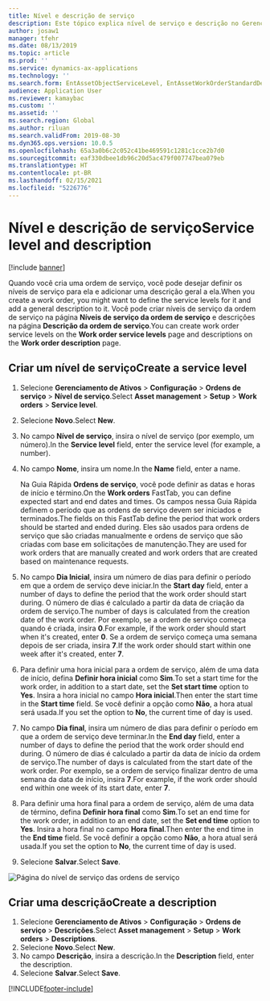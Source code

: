 ```yaml
---
title: Nível e descrição de serviço
description: Este tópico explica nível de serviço e descrição no Gerenciamento de Ativos.
author: josaw1
manager: tfehr
ms.date: 08/13/2019
ms.topic: article
ms.prod: ''
ms.service: dynamics-ax-applications
ms.technology: ''
ms.search.form: EntAssetObjectServiceLevel, EntAssetWorkOrderStandardDescription, EntAssetWorkOrderServiceLevel, EntAssetServiceLevelLookup
audience: Application User
ms.reviewer: kamaybac
ms.custom: ''
ms.assetid: ''
ms.search.region: Global
ms.author: riluan
ms.search.validFrom: 2019-08-30
ms.dyn365.ops.version: 10.0.5
ms.openlocfilehash: 65a3a0b6c2c052c41be469591c1281c1cce2b7d0
ms.sourcegitcommit: eaf330dbee1db96c20d5ac479f007747bea079eb
ms.translationtype: HT
ms.contentlocale: pt-BR
ms.lasthandoff: 02/15/2021
ms.locfileid: "5226776"
---
```

# <a name="service-level-and-description"></a><span data-ttu-id="0185e-103">Nível e descrição de serviço</span><span class="sxs-lookup"><span data-stu-id="0185e-103">Service level and description</span></span>

[!include [banner](../../includes/banner.md)]

 

<span data-ttu-id="0185e-104">Quando você cria uma ordem de serviço, você pode desejar definir os níveis de serviço para ela e adicionar uma descrição geral a ela.</span><span class="sxs-lookup"><span data-stu-id="0185e-104">When you create a work order, you might want to define the service levels for it and add a general description to it.</span></span> <span data-ttu-id="0185e-105">Você pode criar níveis de serviço da ordem de serviço na página **Níveis de serviço da ordem de serviço** e descrições na página **Descrição da ordem de serviço**.</span><span class="sxs-lookup"><span data-stu-id="0185e-105">You can create work order service levels on the **Work order service levels** page and descriptions on the **Work order description** page.</span></span>

## <a name="create-a-service-level"></a><span data-ttu-id="0185e-106">Criar um nível de serviço</span><span class="sxs-lookup"><span data-stu-id="0185e-106">Create a service level</span></span>

1. <span data-ttu-id="0185e-107">Selecione **Gerenciamento de Ativos** \> **Configuração** \> **Ordens de serviço** \> **Nível de serviço**.</span><span class="sxs-lookup"><span data-stu-id="0185e-107">Select **Asset management** \> **Setup** \> **Work orders** \> **Service level**.</span></span>
2. <span data-ttu-id="0185e-108">Selecione **Novo**.</span><span class="sxs-lookup"><span data-stu-id="0185e-108">Select **New**.</span></span>
3. <span data-ttu-id="0185e-109">No campo **Nível de serviço**, insira o nível de serviço (por exemplo, um número).</span><span class="sxs-lookup"><span data-stu-id="0185e-109">In the **Service level** field, enter the service level (for example, a number).</span></span>
4. <span data-ttu-id="0185e-110">No campo **Nome**, insira um nome.</span><span class="sxs-lookup"><span data-stu-id="0185e-110">In the **Name** field, enter a name.</span></span>

    <span data-ttu-id="0185e-111">Na Guia Rápida **Ordens de serviço**, você pode definir as datas e horas de início e término.</span><span class="sxs-lookup"><span data-stu-id="0185e-111">On the **Work orders** FastTab, you can define expected start and end dates and times.</span></span> <span data-ttu-id="0185e-112">Os campos nessa Guia Rápida definem o período que as ordens de serviço devem ser iniciados e terminados.</span><span class="sxs-lookup"><span data-stu-id="0185e-112">The fields on this FastTab define the period that work orders should be started and ended during.</span></span> <span data-ttu-id="0185e-113">Eles são usados para ordens de serviço que são criadas manualmente e ordens de serviço que são criadas com base em solicitações de manutenção.</span><span class="sxs-lookup"><span data-stu-id="0185e-113">They are used for work orders that are manually created and work orders that are created based on maintenance requests.</span></span> 

5. <span data-ttu-id="0185e-114">No campo **Dia Inicial**, insira um número de dias para definir o período em que a ordem de serviço deve iniciar.</span><span class="sxs-lookup"><span data-stu-id="0185e-114">In the **Start day** field, enter a number of days to define the period that the work order should start during.</span></span> <span data-ttu-id="0185e-115">O número de dias é calculado a partir da data de criação da ordem de serviço.</span><span class="sxs-lookup"><span data-stu-id="0185e-115">The number of days is calculated from the creation date of the work order.</span></span> <span data-ttu-id="0185e-116">Por exemplo, se a ordem de serviço começa quando é criada, insira **0**.</span><span class="sxs-lookup"><span data-stu-id="0185e-116">For example, if the work order should start when it's created, enter **0**.</span></span> <span data-ttu-id="0185e-117">Se a ordem de serviço começa uma semana depois de ser criada, insira **7**.</span><span class="sxs-lookup"><span data-stu-id="0185e-117">If the work order should start within one week after it's created, enter **7**.</span></span>
6. <span data-ttu-id="0185e-118">Para definir uma hora inicial para a ordem de serviço, além de uma data de início, defina **Definir hora inicial** como **Sim**.</span><span class="sxs-lookup"><span data-stu-id="0185e-118">To set a start time for the work order, in addition to a start date, set the **Set start time** option to **Yes**.</span></span> <span data-ttu-id="0185e-119">Insira a hora inicial no campo **Hora inicial**.</span><span class="sxs-lookup"><span data-stu-id="0185e-119">Then enter the start time in the **Start time** field.</span></span> <span data-ttu-id="0185e-120">Se você definir a opção como **Não**, a hora atual será usada.</span><span class="sxs-lookup"><span data-stu-id="0185e-120">If you set the option to **No**, the current time of day is used.</span></span>
7. <span data-ttu-id="0185e-121">No campo **Dia final**, insira um número de dias para definir o período em que a ordem de serviço deve terminar.</span><span class="sxs-lookup"><span data-stu-id="0185e-121">In the **End day** field, enter a number of days to define the period that the work order should end during.</span></span> <span data-ttu-id="0185e-122">O número de dias é calculado a partir da data de início da ordem de serviço.</span><span class="sxs-lookup"><span data-stu-id="0185e-122">The number of days is calculated from the start date of the work order.</span></span> <span data-ttu-id="0185e-123">Por exemplo, se a ordem de serviço finalizar dentro de uma semana da data de início, insira **7**.</span><span class="sxs-lookup"><span data-stu-id="0185e-123">For example, if the work order should end within one week of its start date, enter **7**.</span></span>
8. <span data-ttu-id="0185e-124">Para definir uma hora final para a ordem de serviço, além de uma data de término, defina **Definir hora final** como **Sim**.</span><span class="sxs-lookup"><span data-stu-id="0185e-124">To set an end time for the work order, in addition to an end date, set the **Set end time** option to **Yes**.</span></span> <span data-ttu-id="0185e-125">Insira a hora final no campo **Hora final**.</span><span class="sxs-lookup"><span data-stu-id="0185e-125">Then enter the end time in the **End time** field.</span></span> <span data-ttu-id="0185e-126">Se você definir a opção como **Não**, a hora atual será usada.</span><span class="sxs-lookup"><span data-stu-id="0185e-126">If you set the option to **No**, the current time of day is used.</span></span>
9. <span data-ttu-id="0185e-127">Selecione **Salvar**.</span><span class="sxs-lookup"><span data-stu-id="0185e-127">Select **Save**.</span></span>

![Página do nível de serviço das ordens de serviço](media/19-setup-for-work-orders.png)

## <a name="create-a-description"></a><span data-ttu-id="0185e-129">Criar uma descrição</span><span class="sxs-lookup"><span data-stu-id="0185e-129">Create a description</span></span>

1. <span data-ttu-id="0185e-130">Selecione **Gerenciamento de Ativos** \> **Configuração** \> **Ordens de serviço** \> **Descrições**.</span><span class="sxs-lookup"><span data-stu-id="0185e-130">Select **Asset management** \> **Setup** \> **Work orders** \> **Descriptions**.</span></span>
2. <span data-ttu-id="0185e-131">Selecione **Novo**.</span><span class="sxs-lookup"><span data-stu-id="0185e-131">Select **New**.</span></span>
3. <span data-ttu-id="0185e-132">No campo **Descrição**, insira a descrição.</span><span class="sxs-lookup"><span data-stu-id="0185e-132">In the **Description** field, enter the description.</span></span>
4. <span data-ttu-id="0185e-133">Selecione **Salvar**.</span><span class="sxs-lookup"><span data-stu-id="0185e-133">Select **Save**.</span></span>


[!INCLUDE[footer-include](../../../includes/footer-banner.md)]